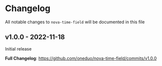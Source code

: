 # Changelog

All notable changes to `nova-time-field` will be documented in this file

## v1.0.0 - 2022-11-18

Initial release

**Full Changelog**: https://github.com/oneduo/nova-time-field/commits/v1.0.0
